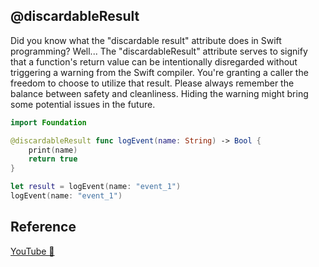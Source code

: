 ## @discardableResult

Did you know what the "discardable result" attribute does in Swift programming? Well... The "discardableResult" attribute serves to signify that a function's return value can be intentionally disregarded without triggering a warning from the Swift compiler. You're granting a caller the freedom to choose to utilize that result. Please always remember the balance between safety and cleanliness. Hiding the warning might bring some potential issues in the future.

```swift
import Foundation

@discardableResult func logEvent(name: String) -> Bool {
    print(name)
    return true
}

let result = logEvent(name: "event_1")
logEvent(name: "event_1")
```

## Reference

[YouTube 👀](https://youtube.com/shorts/lnLB6a3HsUI?feature=share)